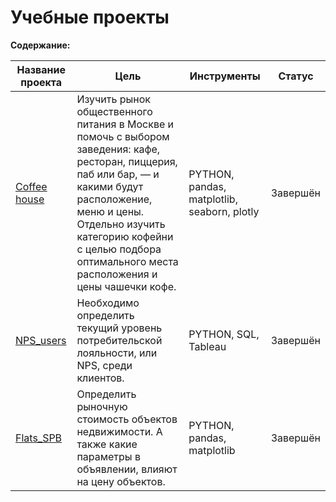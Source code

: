 # Учебные проекты

**Содержание:**<br>


| Название проекта | Цель | Инструменты | Статус |
| ---------------- | ---- | ----------- | --------- |
| [Coffee house](https://github.com/AntonBeshZ/Studys-project/blob/main/Coffee%20house/project_coffee.ipynb) | Изучить рынок общественного питания в Москве и помочь с выбором заведения: кафе, ресторан, пиццерия, паб или бар, — и какими будут расположение, меню и цены. Отдельно изучить категорию кофейни с целью подбора оптимального места расположения и цены чашечки кофе. | PYTHON, pandas, matplotlib, seaborn, plotly | Завершён |
| [NPS_users](https://github.com/AntonBeshZ/Studys-project/blob/main/NPS_users/users_NPS.ipynb) | Необходимо определить текущий уровень потребительской лояльности, или NPS, среди клиентов. | PYTHON, SQL, Tableau | Завершён |
| [Flats_SPB](https://github.com/AntonBeshZ/Studys-project/blob/main/Flats_SPB/flats_SPB.ipynb) | Определить рыночную стоимость объектов недвижимости. А также какие параметры в объявлении, влияют на цену объектов. | PYTHON, pandas, matplotlib | Завершён |
